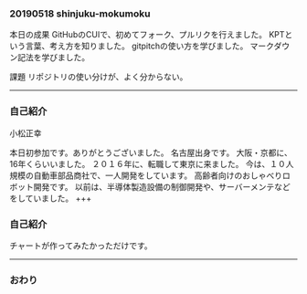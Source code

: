 ### 20190518 shinjuku-mokumoku
本日の成果
GitHubのCUIで、初めてフォーク、プルリクを行えました。
KPTという言葉、考え方を知りました。
gitpitchの使い方を学びました。
マークダウン記法を学びました。

課題
リポジトリの使い分けが、よく分からない。

---
### 自己紹介
小松正幸

本日初参加です。ありがとうございました。
名古屋出身です。
大阪・京都に、16年くらいいました。
２０１６年に、転職して東京に来ました。
今は、１０人規模の自動車部品商社で、一人開発をしています。
高齢者向けのおしゃべりロボット開発です。
以前は、半導体製造設備の制御開発や、サーバーメンテなどをしていました。
+++

### 自己紹介
チャートが作ってみたかっただけです。

<canvas data-chart="radar">
<!--
{
 "data": {
  "labels": ["dialogflow", "水泳", "python", "コイン集め", "raspberryPi", "ダイエット", "Node.js", "銭湯"],
  "datasets": [
   {
    "data":[30, 10, 30, 20, 40, 30, 10, 50],
    "label":"現状",
    "backgroundColor":"rgba(80,160,240,.8)"
   },
   {
    "data":[50, 50, 70, 40, 30, 80, 20, 50],
    "label":"これからの意気込み",
    "backgroundColor":"rgba(240,160,80,.8)"
   }
  ]
 },
 "options": { "responsive": "true", "scale":{"ticks":{"min":0, "max":100}}}
}
-->
</canvas>

---


### おわり
